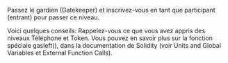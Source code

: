 Passez le gardien (Gatekeeper) et inscrivez-vous en tant que participant (entrant) pour passer ce niveau.

Voici quelques conseils:
Rappelez-vous ce que vous avez appris des niveaux Téléphone et Token.
Vous pouvez en savoir plus sur la fonction spéciale gasleft(), dans la documentation de Solidity (voir Units and Global Variables et External Function Calls).